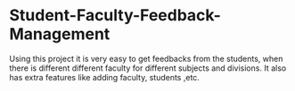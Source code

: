 # Student-Faculty-Feedback-Management
Using this project it is very easy to get feedbacks from the students, when there is different different faculty for different subjects and divisions. It also has extra features like adding faculty, students ,etc.
